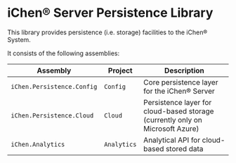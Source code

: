 # iChen&reg; Server Persistence Library

This library provides persistence (i.e. storage) facilities to the iChen&reg; System.

It consists of the following assemblies:

|Assembly|Project|Description|
|--------|-------|-----------|
|`iChen.Persistence.Config`|`Config`|Core persistence layer for the iChen&reg; Server|
|`iChen.Persistence.Cloud`|`Cloud`|Persistence layer for cloud-based storage (currently only on Microsoft Azure)|
|`iChen.Analytics`|`Analytics`|Analytical API for cloud-based stored data|

